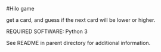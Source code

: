 #Hilo game

get a card, and guess if the next card will be lower or higher.

REQUIRED SOFTWARE:
  Python 3
 
See README in parent directory for additional information.
